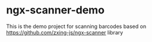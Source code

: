 # ngx-scanner-demo

This is the demo project for scanning barcodes based on https://github.com/zxing-js/ngx-scanner library
